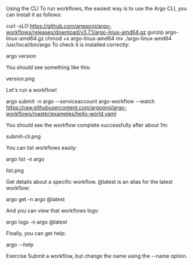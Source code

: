 Using the CLI
To run workflows, the easiest way is to use the Argo CLI, you can install it as follows:

curl -sLO https://github.com/argoproj/argo-workflows/releases/download/v3.7.1/argo-linux-amd64.gz
gunzip argo-linux-amd64.gz
chmod +x argo-linux-amd64
mv ./argo-linux-amd64 /usr/local/bin/argo
To check it is installed correctly:

argo version

You should see something like this:

version.png

Let's run a workflow!

argo submit -n argo --serviceaccount argo-workflow --watch https://raw.githubusercontent.com/argoproj/argo-workflows/master/examples/hello-world.yaml

You should see the workflow complete successfully after about 1m:

submit-cli.png

You can list workflows easily:

argo list -n argo

list.png

Get details about a specific workflow. @latest is an alias for the latest workflow:

argo get -n argo @latest

And you can view that workflows logs:

argo logs -n argo @latest

Finally, you can get help:

argo --help

Exercise
Submit a workflow, but change the name using the --name option.